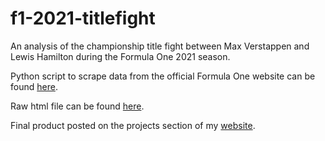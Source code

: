# f1-2021-titlefight

An analysis of the championship title fight between Max Verstappen and Lewis Hamilton during the Formula One 2021 season.

Python script to scrape data from the official Formula One website can be found [here](f1-2021-webscrape.py).

Raw html file can be found [here](f1-2021-titlefight.html).

Final product posted on the projects section of my [website](https://huimarco.github.io/).


